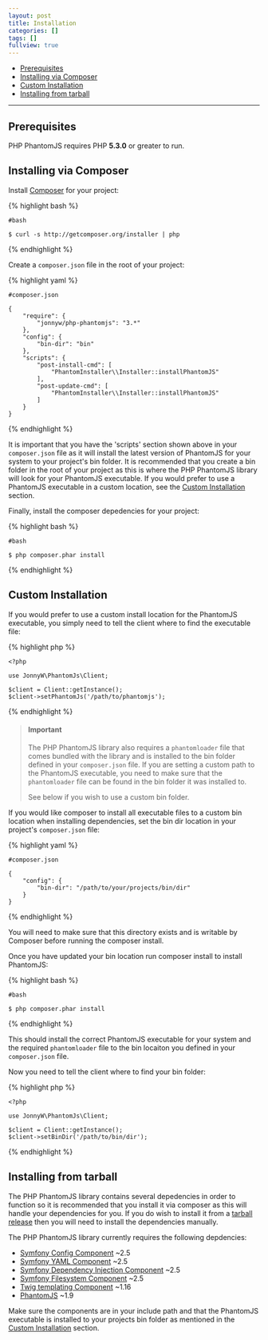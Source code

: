 ```yaml
---
layout: post
title: Installation
categories: []
tags: []
fullview: true
---
```


* [Prerequisites](#prerequisites)
* [Installing via Composer](#installing-via-composer)
* [Custom Installation](#custom-installation)
* [Installing from tarball](#installing-from-tarball)

---

Prerequisites
-------------

PHP PhantomJS requires PHP **5.3.0** or greater to run.

Installing via Composer
-----------------------

Install [Composer](https://getcomposer.org/) for your project:

{% highlight bash %}

    #bash

    $ curl -s http://getcomposer.org/installer | php
{% endhighlight %}

Create a `composer.json` file in the root of your project:

{% highlight yaml %}

    #composer.json

    {
        "require": {
            "jonnyw/php-phantomjs": "3.*"
        },
        "config": {
            "bin-dir": "bin"
        },
        "scripts": {
            "post-install-cmd": [
                "PhantomInstaller\\Installer::installPhantomJS"
            ],
            "post-update-cmd": [
                "PhantomInstaller\\Installer::installPhantomJS"
            ]
        }
    }
{% endhighlight %}

It is important that you have the 'scripts' section shown above in your `composer.json` file as it will install the latest version of PhantomJS for your system to your project's bin folder. It is recommended that you create a bin folder in the root of your project as this is where the PHP PhantomJS library will look for your PhantomJS executable. If you would prefer to use a PhantomJS executable in a custom location, see the [Custom Installation](#custom-installation) section.

Finally, install the composer depedencies for your project:

{% highlight bash %}
    
    #bash
    
    $ php composer.phar install
{% endhighlight %}

Custom Installation
-------------------

If you would prefer to use a custom install location for the PhantomJS executable, you simply need to tell the client where to find the executable file:

{% highlight php %}
    
    <?php
    
    use JonnyW\PhantomJs\Client;

    $client = Client::getInstance();
    $client->setPhantomJs('/path/to/phantomjs');
{% endhighlight %}

> #### Important
> The PHP PhantomJS library also requires a `phantomloader` file that comes bundled with the library and is installed to the bin folder defined in your `composer.json` file. If you are setting a custom path to the PhantomJS executable, you need to make sure that the `phantomloader` file can be found in the bin folder it was installed to.
> 
> See below if you wish to use a custom bin folder.

If you would like composer to install all executable files to a custom bin location when installing dependencies, set the bin dir location in your project's `composer.json` file:

{% highlight yaml %}

    #composer.json

    {
        "config": {
            "bin-dir": "/path/to/your/projects/bin/dir"
        }
    }
{% endhighlight %}

You will need to make sure that this directory exists and is writable by Composer before running the composer install.

Once you have updated your bin location run composer install to install PhantomJS:

{% highlight bash %}
    
    #bash
    
    $ php composer.phar install
{% endhighlight %}

This should install the correct PhantomJS executable for your system and the required `phantomloader` file to the bin locaiton you defined in your `composer.json` file. 

Now you need to tell the client where to find your bin folder:

{% highlight php %}
        
    <?php 
    
    use JonnyW\PhantomJs\Client;

    $client = Client::getInstance();
    $client->setBinDir('/path/to/bin/dir');
{% endhighlight %}

Installing from tarball
-----------------------

The PHP PhantomJS library contains several depedencies in order to function so it is recommended that you install it via composer as this will handle your dependencies for you. If you do wish to install it from a [tarball release](https://github.com/jonnnnyw/php-phantomjs/tags) then you will need to install the dependencies manually.

The PHP PhantomJS library currently requires the following depdencies:

-  [Symfony Config Component](https://github.com/symfony/Config) ~2.5
-  [Symfony YAML Component](https://github.com/symfony/Yaml) ~2.5
-  [Symfony Dependency Injection Component](https://github.com/symfony/DependencyInjection) ~2.5
-  [Symfony Filesystem Component](https://github.com/symfony/filesystem) ~2.5
-  [Twig templating Component](https://github.com/fabpot/Twig) ~1.16
-  [PhantomJS](http://phantomjs.org/) ~1.9

Make sure the components are in your include path and that the PhantomJS executable is installed to your projects bin folder as mentioned in the [Custom Installation](#custom-installation) section.